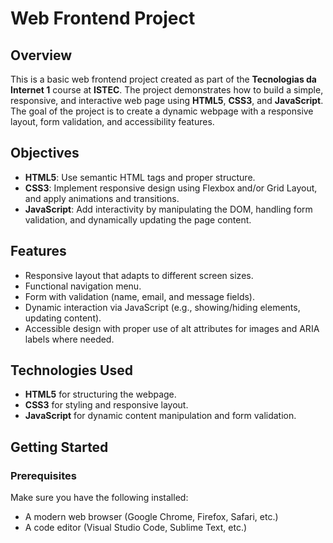 # Web Frontend Project

## Overview

This is a basic web frontend project created as part of the **Tecnologias da Internet 1** course at **ISTEC**. The project demonstrates how to build a simple, responsive, and interactive web page using **HTML5**, **CSS3**, and **JavaScript**. The goal of the project is to create a dynamic webpage with a responsive layout, form validation, and accessibility features.

## Objectives

- **HTML5**: Use semantic HTML tags and proper structure.
- **CSS3**: Implement responsive design using Flexbox and/or Grid Layout, and apply animations and transitions.
- **JavaScript**: Add interactivity by manipulating the DOM, handling form validation, and dynamically updating the page content.

## Features

- Responsive layout that adapts to different screen sizes.
- Functional navigation menu.
- Form with validation (name, email, and message fields).
- Dynamic interaction via JavaScript (e.g., showing/hiding elements, updating content).
- Accessible design with proper use of alt attributes for images and ARIA labels where needed.

## Technologies Used

- **HTML5** for structuring the webpage.
- **CSS3** for styling and responsive layout.
- **JavaScript** for dynamic content manipulation and form validation.

## Getting Started

### Prerequisites

Make sure you have the following installed:
- A modern web browser (Google Chrome, Firefox, Safari, etc.)
- A code editor (Visual Studio Code, Sublime Text, etc.)
